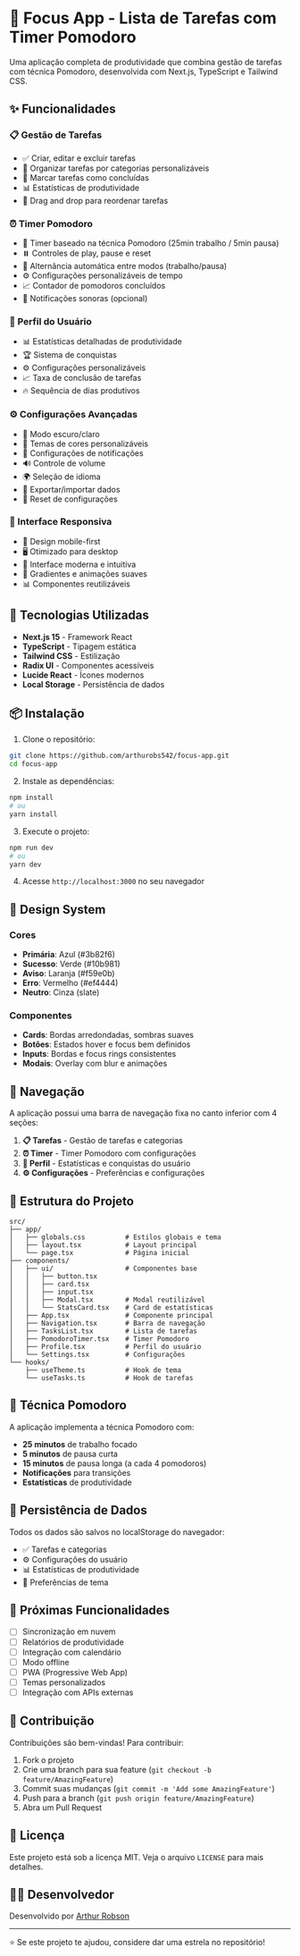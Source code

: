 # 🎯 Focus App - Lista de Tarefas com Timer Pomodoro

Uma aplicação completa de produtividade que combina gestão de tarefas com técnica Pomodoro, desenvolvida com Next.js, TypeScript e Tailwind CSS.

## ✨ Funcionalidades

### 📋 Gestão de Tarefas

- ✅ Criar, editar e excluir tarefas
- 📁 Organizar tarefas por categorias personalizáveis
- 🎯 Marcar tarefas como concluídas
- 📊 Estatísticas de produtividade
- 🔄 Drag and drop para reordenar tarefas

### ⏰ Timer Pomodoro

- 🍅 Timer baseado na técnica Pomodoro (25min trabalho / 5min pausa)
- ⏸️ Controles de play, pause e reset
- 🔄 Alternância automática entre modos (trabalho/pausa)
- ⚙️ Configurações personalizáveis de tempo
- 📈 Contador de pomodoros concluídos
- 🔔 Notificações sonoras (opcional)

### 👤 Perfil do Usuário

- 📊 Estatísticas detalhadas de produtividade
- 🏆 Sistema de conquistas
- ⚙️ Configurações personalizáveis
- 📈 Taxa de conclusão de tarefas
- 🔥 Sequência de dias produtivos

### ⚙️ Configurações Avançadas

- 🌙 Modo escuro/claro
- 🎨 Temas de cores personalizáveis
- 🔔 Configurações de notificações
- 🔊 Controle de volume
- 🌍 Seleção de idioma
- 💾 Exportar/importar dados
- 🔄 Reset de configurações

### 📱 Interface Responsiva

- 📱 Design mobile-first
- 🖥️ Otimizado para desktop
- 🎨 Interface moderna e intuitiva
- 🌈 Gradientes e animações suaves
- 📊 Componentes reutilizáveis

## 🚀 Tecnologias Utilizadas

- **Next.js 15** - Framework React
- **TypeScript** - Tipagem estática
- **Tailwind CSS** - Estilização
- **Radix UI** - Componentes acessíveis
- **Lucide React** - Ícones modernos
- **Local Storage** - Persistência de dados

## 📦 Instalação

1. Clone o repositório:

```bash
git clone https://github.com/arthurobs542/focus-app.git
cd focus-app
```

2. Instale as dependências:

```bash
npm install
# ou
yarn install
```

3. Execute o projeto:

```bash
npm run dev
# ou
yarn dev
```

4. Acesse `http://localhost:3000` no seu navegador

## 🎨 Design System

### Cores

- **Primária**: Azul (#3b82f6)
- **Sucesso**: Verde (#10b981)
- **Aviso**: Laranja (#f59e0b)
- **Erro**: Vermelho (#ef4444)
- **Neutro**: Cinza (slate)

### Componentes

- **Cards**: Bordas arredondadas, sombras suaves
- **Botões**: Estados hover e focus bem definidos
- **Inputs**: Bordas e focus rings consistentes
- **Modais**: Overlay com blur e animações

## 📱 Navegação

A aplicação possui uma barra de navegação fixa no canto inferior com 4 seções:

1. **📋 Tarefas** - Gestão de tarefas e categorias
2. **⏰ Timer** - Timer Pomodoro com configurações
3. **👤 Perfil** - Estatísticas e conquistas do usuário
4. **⚙️ Configurações** - Preferências e configurações

## 🔧 Estrutura do Projeto

```
src/
├── app/
│   ├── globals.css          # Estilos globais e tema
│   ├── layout.tsx           # Layout principal
│   └── page.tsx             # Página inicial
├── components/
│   ├── ui/                  # Componentes base
│   │   ├── button.tsx
│   │   ├── card.tsx
│   │   ├── input.tsx
│   │   ├── Modal.tsx        # Modal reutilizável
│   │   └── StatsCard.tsx    # Card de estatísticas
│   ├── App.tsx              # Componente principal
│   ├── Navigation.tsx       # Barra de navegação
│   ├── TasksList.tsx        # Lista de tarefas
│   ├── PomodoroTimer.tsx    # Timer Pomodoro
│   ├── Profile.tsx          # Perfil do usuário
│   └── Settings.tsx         # Configurações
└── hooks/
    ├── useTheme.ts          # Hook de tema
    └── useTasks.ts          # Hook de tarefas
```

## 🎯 Técnica Pomodoro

A aplicação implementa a técnica Pomodoro com:

- **25 minutos** de trabalho focado
- **5 minutos** de pausa curta
- **15 minutos** de pausa longa (a cada 4 pomodoros)
- **Notificações** para transições
- **Estatísticas** de produtividade

## 💾 Persistência de Dados

Todos os dados são salvos no localStorage do navegador:

- ✅ Tarefas e categorias
- ⚙️ Configurações do usuário
- 📊 Estatísticas de produtividade
- 🎨 Preferências de tema

## 🌟 Próximas Funcionalidades

- [ ] Sincronização em nuvem
- [ ] Relatórios de produtividade
- [ ] Integração com calendário
- [ ] Modo offline
- [ ] PWA (Progressive Web App)
- [ ] Temas personalizados
- [ ] Integração com APIs externas

## 🤝 Contribuição

Contribuições são bem-vindas! Para contribuir:

1. Fork o projeto
2. Crie uma branch para sua feature (`git checkout -b feature/AmazingFeature`)
3. Commit suas mudanças (`git commit -m 'Add some AmazingFeature'`)
4. Push para a branch (`git push origin feature/AmazingFeature`)
5. Abra um Pull Request

## 📄 Licença

Este projeto está sob a licença MIT. Veja o arquivo `LICENSE` para mais detalhes.

## 👨‍💻 Desenvolvedor

Desenvolvido por [Arthur Robson](https://github.com/arthurobs542)

---

⭐ Se este projeto te ajudou, considere dar uma estrela no repositório!
